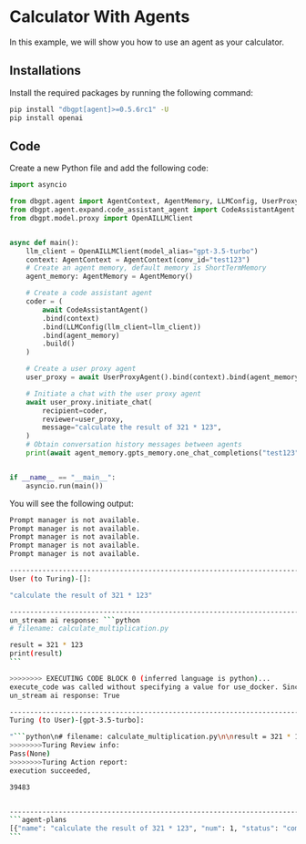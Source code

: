 # Calculator With Agents

In this example, we will show you how to use an agent as your calculator.

## Installations

Install the required packages by running the following command:

```bash
pip install "dbgpt[agent]>=0.5.6rc1" -U
pip install openai
```

## Code

Create a new Python file and add the following code:

```python
import asyncio

from dbgpt.agent import AgentContext, AgentMemory, LLMConfig, UserProxyAgent
from dbgpt.agent.expand.code_assistant_agent import CodeAssistantAgent
from dbgpt.model.proxy import OpenAILLMClient


async def main():
    llm_client = OpenAILLMClient(model_alias="gpt-3.5-turbo")
    context: AgentContext = AgentContext(conv_id="test123")
    # Create an agent memory, default memory is ShortTermMemory
    agent_memory: AgentMemory = AgentMemory()

    # Create a code assistant agent
    coder = (
        await CodeAssistantAgent()
        .bind(context)
        .bind(LLMConfig(llm_client=llm_client))
        .bind(agent_memory)
        .build()
    )

    # Create a user proxy agent
    user_proxy = await UserProxyAgent().bind(context).bind(agent_memory).build()

    # Initiate a chat with the user proxy agent
    await user_proxy.initiate_chat(
        recipient=coder,
        reviewer=user_proxy,
        message="calculate the result of 321 * 123",
    )
    # Obtain conversation history messages between agents
    print(await agent_memory.gpts_memory.one_chat_completions("test123"))


if __name__ == "__main__":
    asyncio.run(main())
```

You will see the following output:

````bash
Prompt manager is not available.
Prompt manager is not available.
Prompt manager is not available.
Prompt manager is not available.
Prompt manager is not available.

--------------------------------------------------------------------------------
User (to Turing)-[]:

"calculate the result of 321 * 123"

--------------------------------------------------------------------------------
un_stream ai response: ```python
# filename: calculate_multiplication.py

result = 321 * 123
print(result)
```

>>>>>>>> EXECUTING CODE BLOCK 0 (inferred language is python)...
execute_code was called without specifying a value for use_docker. Since the python docker package is not available, code will be run natively. Note: this fallback behavior is subject to change
un_stream ai response: True

--------------------------------------------------------------------------------
Turing (to User)-[gpt-3.5-turbo]:

"```python\n# filename: calculate_multiplication.py\n\nresult = 321 * 123\nprint(result)\n```"
>>>>>>>>Turing Review info: 
Pass(None)
>>>>>>>>Turing Action report: 
execution succeeded,

39483


--------------------------------------------------------------------------------
```agent-plans
[{"name": "calculate the result of 321 * 123", "num": 1, "status": "complete", "agent": "Human", "markdown": "```agent-messages\n[{\"sender\": \"CodeEngineer\", \"receiver\": \"Human\", \"model\": \"gpt-3.5-turbo\", \"markdown\": \"```vis-code\\n{\\\"exit_success\\\": true, \\\"language\\\": \\\"python\\\", \\\"code\\\": [[\\\"python\\\", \\\"# filename: calculate_multiplication.py\\\\n\\\\nresult = 321 * 123\\\\nprint(result)\\\"]], \\\"log\\\": \\\"\\\\n39483\\\\n\\\"}\\n```\"}]\n```"}]
```
````